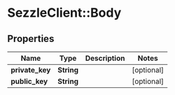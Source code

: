 # SezzleClient::Body

## Properties
Name | Type | Description | Notes
------------ | ------------- | ------------- | -------------
**private_key** | **String** |  | [optional]
**public_key** | **String** |  | [optional]

